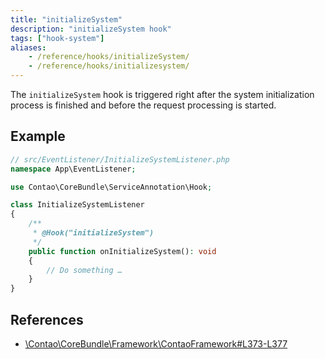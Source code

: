 ```yaml
---
title: "initializeSystem"
description: "initializeSystem hook"
tags: ["hook-system"]
aliases:
    - /reference/hooks/initializeSystem/
    - /reference/hooks/initializesystem/
---
```



The `initializeSystem` hook is triggered right after the system initialization
process is finished and before the request processing is started.


## Example

```php
// src/EventListener/InitializeSystemListener.php
namespace App\EventListener;

use Contao\CoreBundle\ServiceAnnotation\Hook;

class InitializeSystemListener
{
    /**
     * @Hook("initializeSystem")
     */
    public function onInitializeSystem(): void
    {
        // Do something …
    }
}
```


## References

* [\Contao\CoreBundle\Framework\ContaoFramework#L373-L377](https://github.com/contao/contao/blob/4.7.6/core-bundle/src/Framework/ContaoFramework.php#L373-L377)
